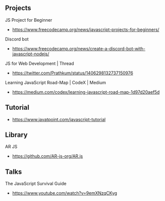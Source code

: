 

## Projects

JS Project for Beginner
- https://www.freecodecamp.org/news/javascript-projects-for-beginners/

Discord bot
- https://www.freecodecamp.org/news/create-a-discord-bot-with-javascript-nodejs/

JS for Web Development | Thread
- https://twitter.com/Prathkum/status/1406298132737150976

Learning JavaScript Road-Map | CodeX | Medium
- https://medium.com/codex/learning-javascript-road-map-1d97d20aef5d


## Tutorial
- https://www.javatpoint.com/javascript-tutorial


## Library

AR JS
- https://github.com/AR-js-org/AR.js


## Talks

The JavaScript Survival Guide
- https://www.youtube.com/watch?v=9emXNzqCKyg 
